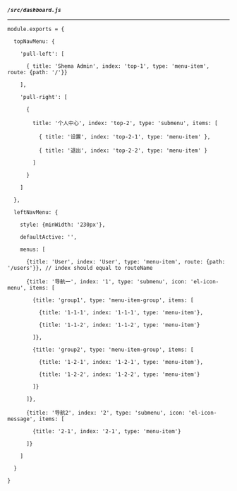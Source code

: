 _**`/src/dashboard.js`**_

---

`module.exports = {`

`  topNavMenu: {`

`    'pull-left': [`

`      { title: 'Shema Admin', index: 'top-1', type: 'menu-item', route: {path: '/'}}`

`    ],`

`    'pull-right': [`

`      {`

`        title: '个人中心', index: 'top-2', type: 'submenu', items: [`

`          { title: '设置', index: 'top-2-1', type: 'menu-item' },`

`          { title: '退出', index: 'top-2-2', type: 'menu-item' }`

`        ]`

`      }`

`    ]`

`  },`

`  leftNavMenu: {`

`    style: {minWidth: '230px'},`

`    defaultActive: '',`

`    menus: [`

`      {title: 'User', index: 'User', type: 'menu-item', route: {path: '/users'}}, // index should equal to routeName`

`      {title: '导航一', index: '1', type: 'submenu', icon: 'el-icon-menu', items: [`

`        {title: 'group1', type: 'menu-item-group', items: [`

`          {title: '1-1-1', index: '1-1-1', type: 'menu-item'},`

`          {title: '1-1-2', index: '1-1-2', type: 'menu-item'}`

`        ]},`

`        {title: 'group2', type: 'menu-item-group', items: [`

`          {title: '1-2-1', index: '1-2-1', type: 'menu-item'},`

`          {title: '1-2-2', index: '1-2-2', type: 'menu-item'}`

`        ]}`

`      ]},`

`      {title: '导航2', index: '2', type: 'submenu', icon: 'el-icon-message', items: [`

`        {title: '2-1', index: '2-1', type: 'menu-item'}`

`      ]}`

`    ]`

`  }`

`}`



